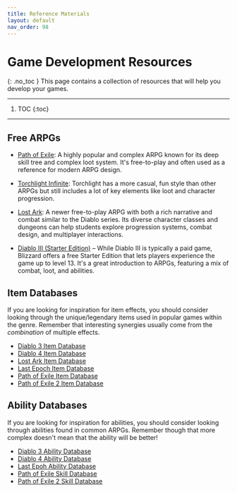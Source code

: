 ```yaml
---
title: Reference Materials
layout: default
nav_order: 98
---
```


# Game Development Resources
{: .no_toc }
This page contains a collection of resources that will help you develop your games.

---
1. TOC
{:toc}
---

## Free ARPGs
- [Path of Exile](https://store.steampowered.com/app/238960/Path_of_Exile/): A highly popular and complex ARPG known for its deep skill tree and complex loot system. It's free-to-play and often used as a reference for modern ARPG design.

- [Torchlight Infinite](https://store.steampowered.com/app/1974050/Torchlight_Infinite/): Torchlight has a more casual, fun style than other ARPGs but still includes a lot of key elements like loot and character progression.

- [Lost Ark](https://store.steampowered.com/agecheck/app/1599340/): A newer free-to-play ARPG with both a rich narrative and combat similar to the Diablo series. Its diverse character classes and dungeons can help students explore progression systems, combat design, and multiplayer interactions.

- [Diablo III (Starter Edition)](https://diablo3.blizzard.com/en-us/) – While Diablo III is typically a paid game, Blizzard offers a free Starter Edition that lets players experience the game up to level 13. It's a great introduction to ARPGs, featuring a mix of combat, loot, and abilities.

## Item Databases
If you are looking for inspiration for item effects, you should consider looking through the unique/legendary items used in popular games within the genre. Remember that interesting synergies usually come from the *combination* of multiple effects.

- [Diablo 3 Item Database](https://us.diablo3.blizzard.com/en-us/item/)
- [Diablo 4 Item Database](https://diablo4.life/database/uniques)
- [Lost Ark Item Database](https://lostarkcodex.com/us/items/)
- [Last Epoch Item Database](https://www.lastepochtools.com/db/)
- [Path of Exile Item Database](https://www.pathofexile.com/item-data)
- [Path of Exile 2 Item Database](https://poe2db.tw/us/)

## Ability Databases
If you are looking for inspiration for abilities, you should consider looking through abilities found in common ARPGs. Remember though that more complex doesn't mean that the ability will be better!

- [Diablo 3 Ability Database](https://eu.diablo3.blizzard.com/en-us/class/barbarian/active/?flowTrackingId)
- [Diablo 4 Ability Database](https://d4builds.gg/database/class-skills/)
- [Last Epoh Ability Database](https://www.lastepochtools.com/skills/)
- [Path of Exile Skill Database](https://poedb.tw/us/Skill_Gems)
- [Path of Exile 2 Skill Database](https://poe2db.tw/us/Skill_Gems)

